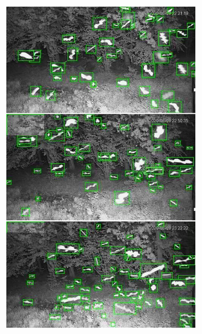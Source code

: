 ![20200609-221737-224742](in/20200609/20200609-221737-224742_0_.jpg)
![20200609-224747-231752](in/20200609/20200609-224747-231752_0_.jpg)
![20200609-231757-234802](in/20200609/20200609-231757-234802_0_.jpg)
